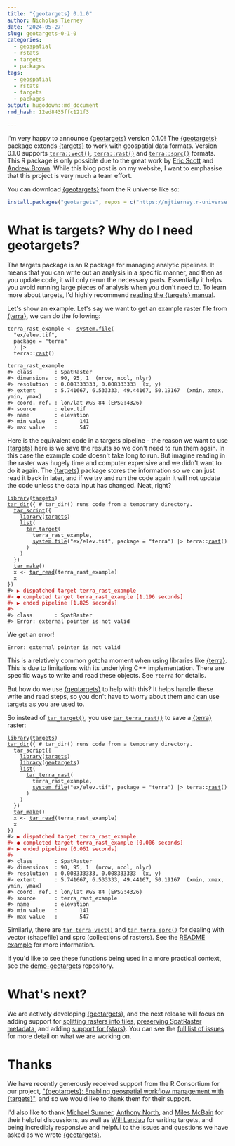 ```yaml
---
title: "{geotargets} 0.1.0"
author: Nicholas Tierney
date: '2024-05-27'
slug: geotargets-0-1-0
categories:
  - geospatial
  - rstats
  - targets
  - packages
tags:
  - geospatial
  - rstats
  - targets
  - packages
output: hugodown::md_document
rmd_hash: 12ed8435ffc121f3

---
```


I'm very happy to announce [{geotargets}](https://njtierney.github.io/geotargets/) version 0.1.0! The [{geotargets}](https://njtierney.github.io/geotargets/) package extends [{targets}](https://docs.ropensci.org/targets/) to work with geospatial data formats. Version 0.1.0 supports [`terra::vect()`](https://rspatial.github.io/terra/reference/vect.html), [`terra::rast()`](https://rspatial.github.io/terra/reference/rast.html) and [`terra::sprc()`](https://rspatial.github.io/terra/reference/sprc.html) formats. This R package is only possible due to the great work by [Eric Scott](https://ericrscott.com/) and [Andrew Brown](https://humus.rocks/). While this blog post is on my website, I want to emphasise that this project is very much a team effort.

You can download [{geotargets}](https://njtierney.github.io/geotargets/) from the R universe like so:

``` r
install.packages("geotargets", repos = c("https://njtierney.r-universe.dev", "https://cran.r-project.org"))
```

# What is targets? Why do I need geotargets?

The targets package is an R package for managing analytic pipelines. It means that you can write out an analysis in a specific manner, and then as you update code, it will only rerun the necessary parts. Essentially it helps you avoid running large pieces of analysis when you don't need to. To learn more about targets, I'd highly recommend [reading the {targets} manual](https://books.ropensci.org/targets/).

Let's show an example. Let's say we want to get an example raster file from [{terra}](https://rspatial.github.io/terra/), we can do the following:

<div class="highlight">

<pre class='chroma'><code class='language-r' data-lang='r'><span><span class='nv'>terra_rast_example</span> <span class='o'>&lt;-</span> <span class='nf'><a href='https://rdrr.io/r/base/system.file.html'>system.file</a></span><span class='o'>(</span></span>
<span>  <span class='s'>"ex/elev.tif"</span>, </span>
<span>  package <span class='o'>=</span> <span class='s'>"terra"</span></span>
<span>  <span class='o'>)</span> <span class='o'>|&gt;</span></span>
<span>  <span class='nf'>terra</span><span class='nf'>::</span><span class='nf'><a href='https://rspatial.github.io/terra/reference/rast.html'>rast</a></span><span class='o'>(</span><span class='o'>)</span></span>
<span></span>
<span><span class='nv'>terra_rast_example</span></span>
<span><span class='c'>#&gt; class       : SpatRaster </span></span>
<span><span class='c'>#&gt; dimensions  : 90, 95, 1  (nrow, ncol, nlyr)</span></span>
<span><span class='c'>#&gt; resolution  : 0.008333333, 0.008333333  (x, y)</span></span>
<span><span class='c'>#&gt; extent      : 5.741667, 6.533333, 49.44167, 50.19167  (xmin, xmax, ymin, ymax)</span></span>
<span><span class='c'>#&gt; coord. ref. : lon/lat WGS 84 (EPSG:4326) </span></span>
<span><span class='c'>#&gt; source      : elev.tif </span></span>
<span><span class='c'>#&gt; name        : elevation </span></span>
<span><span class='c'>#&gt; min value   :       141 </span></span>
<span><span class='c'>#&gt; max value   :       547</span></span>
<span></span></code></pre>

</div>

Here is the equivalent code in a targets pipeline - the reason we want to use [{targets}](https://books.ropensci.org/targets/) here is we save the results so we don't need to run them again. In this case the example code doesn't take long to run. But imagine reading in the raster was hugely time and computer expensive and we didn't want to do it again. The [{targets}](https://books.ropensci.org/targets/) package stores the information so we can just read it back in later, and if we try and run the code again it will not update the code unless the data input has changed. Neat, right?

<div class="highlight">

<pre class='chroma'><code class='language-r' data-lang='r'><span><span class='kr'><a href='https://rdrr.io/r/base/library.html'>library</a></span><span class='o'>(</span><span class='nv'><a href='https://docs.ropensci.org/targets/'>targets</a></span><span class='o'>)</span></span>
<span><span class='nf'><a href='https://docs.ropensci.org/targets/reference/tar_dir.html'>tar_dir</a></span><span class='o'>(</span><span class='o'>&#123;</span> <span class='c'># tar_dir() runs code from a temporary directory.</span></span>
<span>  <span class='nf'><a href='https://docs.ropensci.org/targets/reference/tar_script.html'>tar_script</a></span><span class='o'>(</span><span class='o'>&#123;</span></span>
<span>    <span class='kr'><a href='https://rdrr.io/r/base/library.html'>library</a></span><span class='o'>(</span><span class='nv'><a href='https://docs.ropensci.org/targets/'>targets</a></span><span class='o'>)</span></span>
<span>    <span class='nf'><a href='https://rdrr.io/r/base/list.html'>list</a></span><span class='o'>(</span></span>
<span>      <span class='nf'><a href='https://docs.ropensci.org/targets/reference/tar_target.html'>tar_target</a></span><span class='o'>(</span></span>
<span>        <span class='nv'>terra_rast_example</span>,</span>
<span>        <span class='nf'><a href='https://rdrr.io/r/base/system.file.html'>system.file</a></span><span class='o'>(</span><span class='s'>"ex/elev.tif"</span>, package <span class='o'>=</span> <span class='s'>"terra"</span><span class='o'>)</span> <span class='o'>|&gt;</span> <span class='nf'>terra</span><span class='nf'>::</span><span class='nf'><a href='https://rspatial.github.io/terra/reference/rast.html'>rast</a></span><span class='o'>(</span><span class='o'>)</span></span>
<span>      <span class='o'>)</span></span>
<span>    <span class='o'>)</span></span>
<span>  <span class='o'>&#125;</span><span class='o'>)</span></span>
<span>  <span class='nf'><a href='https://docs.ropensci.org/targets/reference/tar_make.html'>tar_make</a></span><span class='o'>(</span><span class='o'>)</span></span>
<span>  <span class='nv'>x</span> <span class='o'>&lt;-</span> <span class='nf'><a href='https://docs.ropensci.org/targets/reference/tar_read.html'>tar_read</a></span><span class='o'>(</span><span class='nv'>terra_rast_example</span><span class='o'>)</span></span>
<span>  <span class='nv'>x</span></span>
<span><span class='o'>&#125;</span><span class='o'>)</span></span>
<span><span class='c'>#&gt; <span style='color: #BB0000;'>▶ dispatched target terra_rast_example</span></span></span>
<span><span class='c'><span style='color: #BB0000;'>#&gt; ● completed target terra_rast_example [1.196 seconds]</span></span></span>
<span><span class='c'><span style='color: #BB0000;'>#&gt; ▶ ended pipeline [1.825 seconds]</span></span></span>
<span><span class='c'><span style='color: #BB0000;'>#&gt; </span></span></span>
<span></span><span><span class='c'>#&gt; class       : SpatRaster</span></span>
<span></span><span><span class='c'>#&gt; Error: external pointer is not valid</span></span>
<span></span></code></pre>

</div>

We get an error!

    Error: external pointer is not valid

This is a relatively common gotcha moment when using libraries like [{terra}](https://rspatial.github.io/terra/). This is due to limitations with its underlying C++ implementation. There are specific ways to write and read these objects. See `?terra` for details.

But how do we use [{geotargets}](https://njtierney.github.io/geotargets/) to help with this? It helps handle these write and read steps, so you don't have to worry about them and can use targets as you are used to.

So instead of [`tar_target()`](https://docs.ropensci.org/targets/reference/tar_target.html), you use [`tar_terra_rast()`](https://njtierney.github.io/geotargets/reference/tar_terra_rast.html) to save a [{terra}](https://rspatial.github.io/terra/) raster:

<div class="highlight">

<pre class='chroma'><code class='language-r' data-lang='r'><span><span class='kr'><a href='https://rdrr.io/r/base/library.html'>library</a></span><span class='o'>(</span><span class='nv'><a href='https://docs.ropensci.org/targets/'>targets</a></span><span class='o'>)</span></span>
<span><span class='nf'><a href='https://docs.ropensci.org/targets/reference/tar_dir.html'>tar_dir</a></span><span class='o'>(</span><span class='o'>&#123;</span> <span class='c'># tar_dir() runs code from a temporary directory.</span></span>
<span>  <span class='nf'><a href='https://docs.ropensci.org/targets/reference/tar_script.html'>tar_script</a></span><span class='o'>(</span><span class='o'>&#123;</span></span>
<span>    <span class='kr'><a href='https://rdrr.io/r/base/library.html'>library</a></span><span class='o'>(</span><span class='nv'><a href='https://docs.ropensci.org/targets/'>targets</a></span><span class='o'>)</span></span>
<span>    <span class='kr'><a href='https://rdrr.io/r/base/library.html'>library</a></span><span class='o'>(</span><span class='nv'><a href='https://github.com/njtierney/geotargets'>geotargets</a></span><span class='o'>)</span></span>
<span>    <span class='nf'><a href='https://rdrr.io/r/base/list.html'>list</a></span><span class='o'>(</span></span>
<span>      <span class='nf'><a href='https://njtierney.github.io/geotargets/reference/tar_terra_rast.html'>tar_terra_rast</a></span><span class='o'>(</span></span>
<span>        <span class='nv'>terra_rast_example</span>,</span>
<span>        <span class='nf'><a href='https://rdrr.io/r/base/system.file.html'>system.file</a></span><span class='o'>(</span><span class='s'>"ex/elev.tif"</span>, package <span class='o'>=</span> <span class='s'>"terra"</span><span class='o'>)</span> <span class='o'>|&gt;</span> <span class='nf'>terra</span><span class='nf'>::</span><span class='nf'><a href='https://rspatial.github.io/terra/reference/rast.html'>rast</a></span><span class='o'>(</span><span class='o'>)</span></span>
<span>      <span class='o'>)</span></span>
<span>    <span class='o'>)</span></span>
<span>  <span class='o'>&#125;</span><span class='o'>)</span></span>
<span>  <span class='nf'><a href='https://docs.ropensci.org/targets/reference/tar_make.html'>tar_make</a></span><span class='o'>(</span><span class='o'>)</span></span>
<span>  <span class='nv'>x</span> <span class='o'>&lt;-</span> <span class='nf'><a href='https://docs.ropensci.org/targets/reference/tar_read.html'>tar_read</a></span><span class='o'>(</span><span class='nv'>terra_rast_example</span><span class='o'>)</span></span>
<span>  <span class='nv'>x</span></span>
<span><span class='o'>&#125;</span><span class='o'>)</span></span>
<span><span class='c'>#&gt; <span style='color: #BB0000;'>▶ dispatched target terra_rast_example</span></span></span>
<span><span class='c'><span style='color: #BB0000;'>#&gt; ● completed target terra_rast_example [0.006 seconds]</span></span></span>
<span><span class='c'><span style='color: #BB0000;'>#&gt; ▶ ended pipeline [0.061 seconds]</span></span></span>
<span><span class='c'><span style='color: #BB0000;'>#&gt; </span></span></span>
<span></span><span><span class='c'>#&gt; class       : SpatRaster </span></span>
<span><span class='c'>#&gt; dimensions  : 90, 95, 1  (nrow, ncol, nlyr)</span></span>
<span><span class='c'>#&gt; resolution  : 0.008333333, 0.008333333  (x, y)</span></span>
<span><span class='c'>#&gt; extent      : 5.741667, 6.533333, 49.44167, 50.19167  (xmin, xmax, ymin, ymax)</span></span>
<span><span class='c'>#&gt; coord. ref. : lon/lat WGS 84 (EPSG:4326) </span></span>
<span><span class='c'>#&gt; source      : terra_rast_example </span></span>
<span><span class='c'>#&gt; name        : elevation </span></span>
<span><span class='c'>#&gt; min value   :       141 </span></span>
<span><span class='c'>#&gt; max value   :       547</span></span>
<span></span></code></pre>

</div>

Similarly, there are [`tar_terra_vect()`](https://njtierney.github.io/geotargets/reference/tar_terra_vect.html) and [`tar_terra_sprc()`](https://njtierney.github.io/geotargets/reference/tar_terra_sprc.html) for dealing with vector (shapefile) and sprc (collections of rasters). See the [README example](https://github.com/njtierney/geotargets?tab=readme-ov-file#examples) for more information.

If you'd like to see these functions being used in a more practical context, see the [demo-geotargets](https://github.com/njtierney/demo-geotargets) repository.

# What's next?

We are actively developing [{geotargets}](https://njtierney.github.io/geotargets/), and the next release will focus on adding support for [splitting rasters into tiles](https://github.com/njtierney/geotargets/pull/76), [preserving SpatRaster metadata](https://github.com/njtierney/geotargets/pull/63), and adding [support for {stars}](https://github.com/njtierney/geotargets/pull/33). You can see the [full list of issues](https://github.com/njtierney/geotargets/issues) for more detail on what we are working on.

# Thanks

We have recently generously received support from the R Consortium for our project, ["{geotargets}: Enabling geospatial workflow management with {targets}"](https://github.com/cct-datascience/geotargets-isc-proposal), and so we would like to thank them for their support.

I'd also like to thank [Michael Sumner](https://github.com/mdsumner), [Anthony North](https://github.com/anthonynorth), and [Miles McBain](https://milesmcbain.xyz/) for their helpful discussions, as well as [Will Landau](https://wlandau.github.io/) for writing targets, and being incredibly responsive and helpful to the issues and questions we have asked as we wrote [{geotargets}](https://njtierney.github.io/geotargets/).

